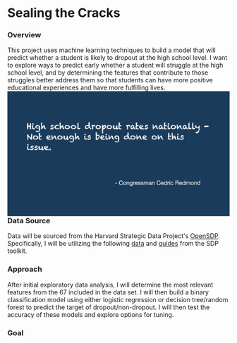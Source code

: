 # Sealing the Cracks

### Overview

This project uses machine learning techniques to build a model that will predict whether a student is likely to dropout at the high school level. I want to explore ways to predict early whether a student will struggle at the high school level, and by determining the features that contribute to those struggles better address them so that students can have more positive educational experiences and have more fulfilling lives. <img style="float: right;" src="https://github.com/smileyfresh/dropout_predicting/blob/main/data/images/Sealing%20the%20Cracks.001.jpeg">

### Data Source

Data will be sourced from the Harvard Strategic Data Project's [OpenSDP](https://sdp.cepr.harvard.edu/opensdp). Specifically, I will be utilizing the following [data](https://github.com/OpenSDP/predicting_dropouts/tree/master/data) and [guides](https://hwpi.harvard.edu/files/sdp/files/sdp-toolkit-cg-data-linking-guide.pdf) from the SDP toolkit.

### Approach

After initial exploratory data analysis, I will determine the most relevant features from the 67 included in the data set. I will then build a binary classification model using either logistic regression or decision tree/random forest to predict the target of dropout/non-dropout. I will then test the accuracy of these models and explore options for tuning.

### Goal


